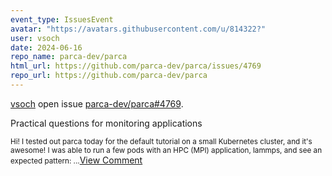 ```yaml
---
event_type: IssuesEvent
avatar: "https://avatars.githubusercontent.com/u/814322?"
user: vsoch
date: 2024-06-16
repo_name: parca-dev/parca
html_url: https://github.com/parca-dev/parca/issues/4769
repo_url: https://github.com/parca-dev/parca
---
```


<a href='https://github.com/vsoch' target='_blank'>vsoch</a> open issue <a href='https://github.com/parca-dev/parca/issues/4769' target='_blank'>parca-dev/parca#4769</a>.

<p>Practical questions for monitoring applications</p><small>Hi! I tested out parca today for the default tutorial on a small Kubernetes cluster, and it's awesome! I was able to run a few pods with an HPC (MPI) application, lammps, and see an expected pattern:...</small><a href='https://github.com/parca-dev/parca/issues/4769' target='_blank'>View Comment</a>